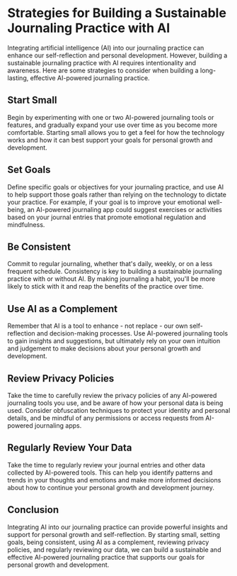 Strategies for Building a Sustainable Journaling Practice with AI
================================================================================================================================

Integrating artificial intelligence (AI) into our journaling practice can enhance our self-reflection and personal development. However, building a sustainable journaling practice with AI requires intentionality and awareness. Here are some strategies to consider when building a long-lasting, effective AI-powered journaling practice.

Start Small
-----------

Begin by experimenting with one or two AI-powered journaling tools or features, and gradually expand your use over time as you become more comfortable. Starting small allows you to get a feel for how the technology works and how it can best support your goals for personal growth and development.

Set Goals
---------

Define specific goals or objectives for your journaling practice, and use AI to help support those goals rather than relying on the technology to dictate your practice. For example, if your goal is to improve your emotional well-being, an AI-powered journaling app could suggest exercises or activities based on your journal entries that promote emotional regulation and mindfulness.

Be Consistent
-------------

Commit to regular journaling, whether that's daily, weekly, or on a less frequent schedule. Consistency is key to building a sustainable journaling practice with or without AI. By making journaling a habit, you'll be more likely to stick with it and reap the benefits of the practice over time.

Use AI as a Complement
----------------------

Remember that AI is a tool to enhance - not replace - our own self-reflection and decision-making processes. Use AI-powered journaling tools to gain insights and suggestions, but ultimately rely on your own intuition and judgement to make decisions about your personal growth and development.

Review Privacy Policies
-----------------------

Take the time to carefully review the privacy policies of any AI-powered journaling tools you use, and be aware of how your personal data is being used. Consider obfuscation techniques to protect your identity and personal details, and be mindful of any permissions or access requests from AI-powered journaling apps.

Regularly Review Your Data
--------------------------

Take the time to regularly review your journal entries and other data collected by AI-powered tools. This can help you identify patterns and trends in your thoughts and emotions and make more informed decisions about how to continue your personal growth and development journey.

Conclusion
----------

Integrating AI into our journaling practice can provide powerful insights and support for personal growth and self-reflection. By starting small, setting goals, being consistent, using AI as a complement, reviewing privacy policies, and regularly reviewing our data, we can build a sustainable and effective AI-powered journaling practice that supports our goals for personal growth and development.


